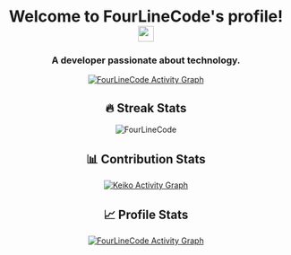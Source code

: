 <h1 align="center">
  Welcome to FourLineCode's profile!
  <img src="https://media.giphy.com/media/hvRJCLFzcasrR4ia7z/giphy.gif" width="28">
</h1>

<h3 align="center">A developer passionate about technology.</h3>

<p align="center">
  <a href="https://github-readme-stats.vercel.app/api/top-langs/?username=FourLineCode&theme=dracula&langs_count=6&layout=compact"><img alt="FourLineCode Activity Graph" src="https://github-readme-stats.vercel.app/api/top-langs/?username=FourLineCode&theme=dracula&langs_count=6&layout=compact" /></a>
 </p>

<h2 align="center">🔥 Streak Stats</h2>

<p align="center">
  <img src="http://github-readme-streak-stats.herokuapp.com?user=FourLineCode&theme=dracula" alt="FourLineCode" />
</p>

<h2 align="center">📊 Contribution Stats</h2>

<p align="center">
<a href="https://github.com/ashutosh00710/github-readme-activity-graph"><img alt="Keiko Activity Graph" src="https://activity-graph.herokuapp.com/graph?username=FourLineCode&bg_color=1F222E&color=F8D866&line=F85D7F&point=FFFFFF&hide_border=true" /></a>
</p>

<h2 align="center">📈 Profile Stats</h2>

<p align="center">
<a  href="https://github-readme-stats.vercel.app/api?username=FourLineCode&count_private=true&show_icons=true&theme=dracula"><img alt="FourLineCode Activity Graph" src="https://github-readme-stats.vercel.app/api?username=FourLineCode&count_private=true&show_icons=true&theme=dracula" /></a>
  
</p>
